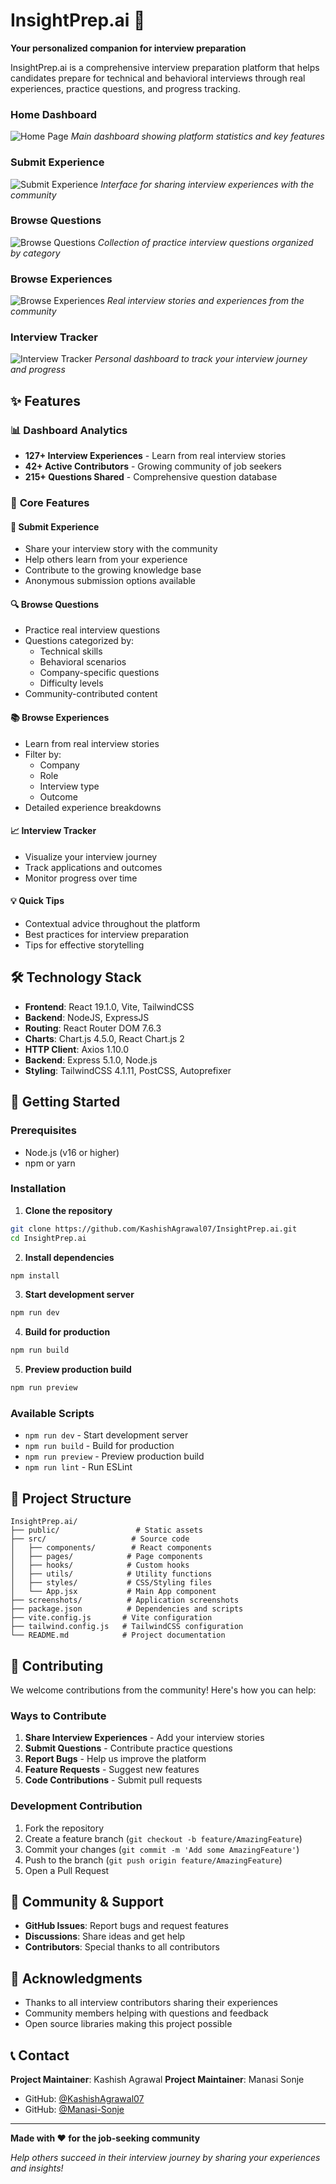 # InsightPrep.ai 🚀

**Your personalized companion for interview preparation**

InsightPrep.ai is a comprehensive interview preparation platform that helps candidates prepare for technical and behavioral interviews through real experiences, practice questions, and progress tracking.

### Home Dashboard
![Home Page](screenshots/home-page.png)
*Main dashboard showing platform statistics and key features*

### Submit Experience
![Submit Experience](screenshots/submit-experience.png)
*Interface for sharing interview experiences with the community*

### Browse Questions
![Browse Questions](screenshots/browse-questions.png)
*Collection of practice interview questions organized by category*

### Browse Experiences
![Browse Experiences](screenshots/browse-experiences.png)
*Real interview stories and experiences from the community*

### Interview Tracker
![Interview Tracker](screenshots/interview-tracker.png)
*Personal dashboard to track your interview journey and progress*

## ✨ Features

### 📊 **Dashboard Analytics**
- **127+ Interview Experiences** - Learn from real interview stories
- **42+ Active Contributors** - Growing community of job seekers
- **215+ Questions Shared** - Comprehensive question database

### 🎯 **Core Features**

#### 📝 **Submit Experience**
- Share your interview story with the community
- Help others learn from your experience
- Contribute to the growing knowledge base
- Anonymous submission options available

#### 🔍 **Browse Questions**
- Practice real interview questions
- Questions categorized by:
  - Technical skills
  - Behavioral scenarios
  - Company-specific questions
  - Difficulty levels
- Community-contributed content

#### 📚 **Browse Experiences**
- Learn from real interview stories
- Filter by:
  - Company
  - Role
  - Interview type
  - Outcome
- Detailed experience breakdowns

#### 📈 **Interview Tracker**
- Visualize your interview journey
- Track applications and outcomes
- Monitor progress over time

#### 💡 **Quick Tips**
- Contextual advice throughout the platform
- Best practices for interview preparation
- Tips for effective storytelling

## 🛠️ Technology Stack

- **Frontend**: React 19.1.0, Vite, TailwindCSS
- **Backend**: NodeJS, ExpressJS
- **Routing**: React Router DOM 7.6.3
- **Charts**: Chart.js 4.5.0, React Chart.js 2
- **HTTP Client**: Axios 1.10.0
- **Backend**: Express 5.1.0, Node.js
- **Styling**: TailwindCSS 4.1.11, PostCSS, Autoprefixer

## 🚀 Getting Started

### Prerequisites
- Node.js (v16 or higher)
- npm or yarn

### Installation

1. **Clone the repository**
```bash
git clone https://github.com/KashishAgrawal07/InsightPrep.ai.git
cd InsightPrep.ai
```

2. **Install dependencies**
```bash
npm install
```

3. **Start development server**
```bash
npm run dev
```

4. **Build for production**
```bash
npm run build
```

5. **Preview production build**
```bash
npm run preview
```

### Available Scripts

- `npm run dev` - Start development server
- `npm run build` - Build for production
- `npm run preview` - Preview production build
- `npm run lint` - Run ESLint

## 📁 Project Structure

```
InsightPrep.ai/
├── public/                 # Static assets
├── src/                   # Source code
│   ├── components/        # React components
│   ├── pages/            # Page components
│   ├── hooks/            # Custom hooks
│   ├── utils/            # Utility functions
│   ├── styles/           # CSS/Styling files
│   └── App.jsx           # Main App component
├── screenshots/          # Application screenshots
├── package.json          # Dependencies and scripts
├── vite.config.js       # Vite configuration
├── tailwind.config.js   # TailwindCSS configuration
└── README.md            # Project documentation
```

## 🤝 Contributing

We welcome contributions from the community! Here's how you can help:

### Ways to Contribute
1. **Share Interview Experiences** - Add your interview stories
2. **Submit Questions** - Contribute practice questions
3. **Report Bugs** - Help us improve the platform
4. **Feature Requests** - Suggest new features
5. **Code Contributions** - Submit pull requests

### Development Contribution
1. Fork the repository
2. Create a feature branch (`git checkout -b feature/AmazingFeature`)
3. Commit your changes (`git commit -m 'Add some AmazingFeature'`)
4. Push to the branch (`git push origin feature/AmazingFeature`)
5. Open a Pull Request

## 👥 Community & Support

- **GitHub Issues**: Report bugs and request features
- **Discussions**: Share ideas and get help
- **Contributors**: Special thanks to all contributors

## 🌟 Acknowledgments

- Thanks to all interview contributors sharing their experiences
- Community members helping with questions and feedback
- Open source libraries making this project possible

## 📞 Contact

**Project Maintainer**: Kashish Agrawal
**Project Maintainer**: Manasi Sonje

- GitHub: [@KashishAgrawal07](https://github.com/KashishAgrawal07)
- GitHub: [@Manasi-Sonje](https://github.com/Manasi-Sonje)

---

**Made with ❤️ for the job-seeking community**

*Help others succeed in their interview journey by sharing your experiences and insights!*
